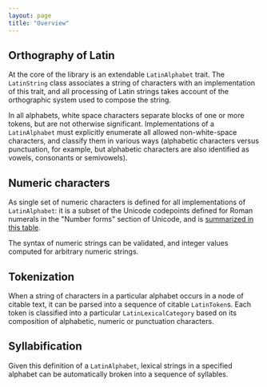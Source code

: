 ```yaml
---
layout: page
title: "Overview"
---
```


## Orthography of Latin

At the core of the library is an extendable `LatinAlphabet` trait.  The `LatinString` class associates a string of characters with an implementation of this trait, and all processing of Latin strings takes account of the orthographic system used to compose the string.

In all alphabets, white space characters separate blocks of one or more tokens, but are not otherwise significant.  Implementations of a `LatinAlphabet` must explicitly enumerate all allowed non-white-space characters, and classify them in various ways (alphabetic characters versus punctuation, for example, but alphabetic characters are also identified as vowels, consonants or semivowels).

## Numeric characters

As single set of numeric characters is defined for all implementations of `LatinAlphabet`:  it is a subset of the Unicode codepoints defined for Roman numerals in the "Number forms" section of Unicode, and is [summarized in this table](../numerics).

The syntax of numeric strings can be validated, and integer values computed for arbitrary numeric strings.

## Tokenization

When a string of characters in a particular alphabet occurs in a node of citable text, it can be parsed into a sequence of citable `LatinToken`s. Each token is classified into a particular `LatinLexicalCategory` based on its composition of alphabetic, numeric or punctuation characters.


## Syllabification

Given this definition of a `LatinAlphabet`, lexical strings in a specified alphabet can be automatically broken into a sequence of syllables.
